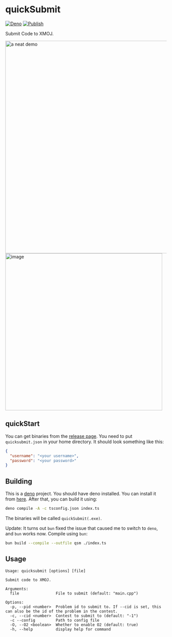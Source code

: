 # quickSubmit

[![Deno](https://github.com/boomzero/quicksubmit/actions/workflows/deno.yml/badge.svg)](https://github.com/boomzero/quicksubmit/actions/workflows/deno.yml)
[![Publish](https://github.com/boomzero/quicksubmit/actions/workflows/publish.yml/badge.svg)](https://github.com/boomzero/quicksubmit/actions/workflows/publish.yml)

Submit Code to XMOJ.

<img width="663" alt="a neat demo" src="https://github.com/boomzero/quicksubmit/assets/85378277/0dd45497-da62-4a6b-bf1a-de7af8077f00">
<img width="490" alt="image" src="https://github.com/boomzero/quicksubmit/assets/85378277/c2fbe250-2115-429d-b75f-fd87ca39b438">

## quickStart

You can get binaries from the
[release page](https://github.com/boomzero/quicksubmit/releases). You need to
put `quicksubmit.json` in your home directory. It should look something like
this:

```json
{
  "username": "<your username>",
  "password": "<your password>"
}
```

## Building

This is a [deno](https://deno.com/) project. You should have deno installed. You
can install it from
[here](https://docs.deno.com/runtime/manual/getting_started/installation). After
that, you can build it using:

```bash
deno compile -A -c tsconfig.json index.ts
```

The binaries will be called `quickSubmit(.exe)`.

Update: It turns out `bun` fixed the issue that caused me to switch to `deno`, and `bun` works now.
Compile using `bun`:

```bash
bun build --compile --outfile qsm ./index.ts
```

## Usage

```
Usage: quicksubmit [options] [file]

Submit code to XMOJ.

Arguments:
  file                File to submit (default: "main.cpp")

Options:
  -p, --pid <number>  Problem id to submit to. If --cid is set, this can also be the id of the problem in the contest.
  -c, --cid <number>  Contest to submit to (default: "-1")
  -c --config         Path to config file
  -O, --O2 <boolean>  Whether to enable O2 (default: true)
  -h, --help          display help for command
```
